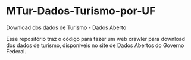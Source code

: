 # MTur-Dados-Turismo-por-UF
Download dos dados de Turismo - Dados Aberto

Esse repositório traz o código para fazer um web crawler para download dos dados de turismo, disponíveis no site de Dados Abertos do Governo Federal.
